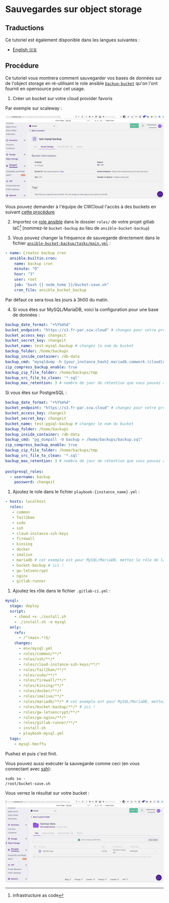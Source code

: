 # Sauvegardes sur object storage

## Traductions

Ce tutoriel est également disponible dans les langues suivantes :
* [English 🇬🇧](../../../../tutorials/dbaas/backups.md)

## Procédure

Ce tutoriel vous montrera comment sauvegarder vos bases de données sur de l'object storage en ré-utilisant le role ansible [`backup-bucket`](https://gitlab.comwork.io/oss/bucket-backup) qu'on l'ont fournit en opensource pour cet usage.

1. Créer un bucket sur votre cloud provider favoris

Par exemple sur scaleway :

![scaleway_bucket](../../../../img/scaleway_bucket.png)

Vous pouvez demander à l'équipe de CWCloud l'accès à des buckets en suivant [cette procédure](../../../../storage.md)

2. Importez ce [role ansible](https://gitlab.comwork.io/oss/bucket-backup/-/tree/main/ansible-bucket-backup) dans le dossier `roles/` de votre projet gitlab IaC[^1] (nommez-le `bucket-backup` au lieu de `ansible-bucket-backup`)

3. Vous pouvez changer la fréquence de sauvegarde directement dans le fichier [`ansible-bucket-backup/tasks/main.yml`](https://gitlab.comwork.io/oss/bucket-backup/-/blob/main/ansible-bucket-backup/tasks/main.yml) :


```yaml
- name: Creates backup cron
  ansible.builtin.cron:
    name: backup cron
    minute: "0"
    hour: "3"
    user: root
    job: "bash {{ node_home }}/bucket-save.sh"
    cron_file: ansible_bucket_backup
```

Par défaut ce sera tous les jours à 3h00 du matin.

4. Si vous êtes sur MySQL/MariaDB, voici la configuration pour une base de données :

```yaml
backup_date_format: "+%Y%m%d"
bucket_endpoint: "https://s3.fr-par.scw.cloud" # changez pour votre provider
bucket_access_key: changeit
bucket_secret_key: changeit
bucket_name: test-mysql-backup # changez le nom du bucket
backup_folder: /home/backups
backup_inside_container: /db-data
backup_cmd: "mysqldump -h {your_instance_hash}.mariadb.comwork.(cloud|dev|info) -u your_user -p'your_password' --databases your_db > /home/backups/backup.sql"
zip_compress_backup_enable: true
backup_zip_file_folder: /home/backups/tmp
backup_src_file_to_clean: '*.sql'
backup_max_retention: 3 # nombre de jour de rétention que vous pouvez ajuster
```

Si vous êtes sur PostgreSQL :

```yaml
backup_date_format: "+%Y%m%d"
bucket_endpoint: "https://s3.fr-par.scw.cloud" # changez pour votre provider
bucket_access_key: changeit
bucket_secret_key: changeit
bucket_name: test-pgsql-backup # changez le nom du bucket
backup_folder: /home/backups
backup_inside_container: /db-data
backup_cmd: "pg_dumpall -U backup > /home/backups/backup.sql"
zip_compress_backup_enable: true
backup_zip_file_folder: /home/backups/tmp
backup_src_file_to_clean: '*.sql'
backup_max_retention: 3 # nombre de jour de rétention que vous pouvez ajuster

postgresql_roles:
  - username: backup
    password: changeit
```

1. Ajoutez le role dans le fichier `playbook-{instance_name}.yml` :

```yaml
- hosts: localhost
  roles:
   - common
   - fail2ban
   - sudo
   - ssh
   - cloud-instance-ssh-keys
   - firewall
   - kinsing
   - docker
   - imalive
   - mariadb # cet exemple est pour MySQL/MariaDB, mettez le rôle de la sauvegarde après l'installation du serveur de bdd
   - bucket-backup # ici !
   - gw-letsencrypt
   - nginx
   - gitlab-runner
```

1. Ajoutez les rôle dans le fichier `.gitlab-ci.yml` :

```yaml
mysql:
  stage: deploy
  script:
    - chmod +x ./install.sh
    - ./install.sh -e mysql
  only:
    refs:
      - /^(main.*)$/
    changes:
      - env/mysql.yml
      - roles/common/**/*
      - roles/ssh/**/*
      - roles/cloud-instance-ssh-keys/**/*
      - roles/fail2ban/**/*
      - roles/sudo/**/*
      - roles/firewall/**/*
      - roles/kinsing/**/*
      - roles/docker/**/*
      - roles/imalive/**/*
      - roles/mariadb/**/* # cet exemple est pour MySQL/MariaDB, mettez le rôle de la sauvegarde après l'installation du serveur de bdd
      - roles/bucket-backup/**/* # ici !
      - roles/gw-letsencrypt/**/*
      - roles/gw-nginx/**/*
      - roles/gitlab-runner/**/*
      - install.sh
      - playbook-mysql.yml
  tags:
    - mysql-hmcffu
```

Pushez et puis c'est finit.

Vous pouvez aussi exécuter la sauvegarde comme ceci (en vous connectant avec [ssh](../ssh.md)):

```shell
sudo su -
/root/bucket-save.sh
```

Vous verrez le résultat sur votre bucket :

![scaleway_backup_result](../../../../img/scaleway_backup_result.png)

[^1]: infrastructure as code
